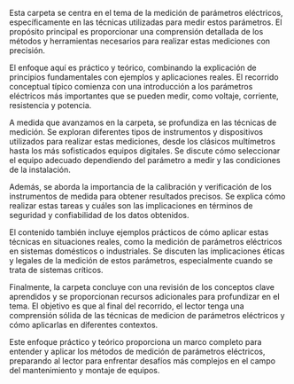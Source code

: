 Esta carpeta se centra en el tema de la medición de parámetros eléctricos, específicamente en las técnicas utilizadas para medir estos parámetros. El propósito principal es proporcionar una comprensión detallada de los métodos y herramientas necesarios para realizar estas mediciones con precisión.

El enfoque aquí es práctico y teórico, combinando la explicación de principios fundamentales con ejemplos y aplicaciones reales. El recorrido conceptual típico comienza con una introducción a los parámetros eléctricos más importantes que se pueden medir, como voltaje, corriente, resistencia y potencia.

A medida que avanzamos en la carpeta, se profundiza en las técnicas de medición. Se exploran diferentes tipos de instrumentos y dispositivos utilizados para realizar estas mediciones, desde los clásicos multímetros hasta los más sofisticados equipos digitales. Se discute cómo seleccionar el equipo adecuado dependiendo del parámetro a medir y las condiciones de la instalación.

Además, se aborda la importancia de la calibración y verificación de los instrumentos de medida para obtener resultados precisos. Se explica cómo realizar estas tareas y cuáles son las implicaciones en términos de seguridad y confiabilidad de los datos obtenidos.

El contenido también incluye ejemplos prácticos de cómo aplicar estas técnicas en situaciones reales, como la medición de parámetros eléctricos en sistemas domésticos o industriales. Se discuten las implicaciones éticas y legales de la medición de estos parámetros, especialmente cuando se trata de sistemas críticos.

Finalmente, la carpeta concluye con una revisión de los conceptos clave aprendidos y se proporcionan recursos adicionales para profundizar en el tema. El objetivo es que al final del recorrido, el lector tenga una comprensión sólida de las técnicas de medicion de parámetros eléctricos y cómo aplicarlas en diferentes contextos.

Este enfoque práctico y teórico proporciona un marco completo para entender y aplicar los métodos de medición de parámetros eléctricos, preparando al lector para enfrentar desafíos más complejos en el campo del mantenimiento y montaje de equipos.
